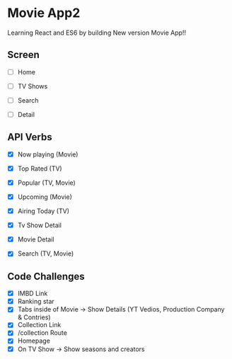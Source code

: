 # Movie App2

Learning React and ES6 by building New version Movie App!!

## Screen

- [ ] Home
- [ ] TV Shows
- [ ] Search
- [ ] Detail


## API Verbs

- [x] Now playing (Movie)
- [x] Top Rated (TV)
- [x] Popular (TV, Movie)
- [x] Upcoming (Movie)
- [x] Airing Today (TV)
- [x] Tv Show Detail
- [x] Movie Detail
- [x] Search (TV, Movie)


## Code Challenges

- [x] IMBD Link 
- [x] Ranking star
- [x] Tabs inside of Movie -> Show Details (YT Vedios, Production Company & Contries)
- [x] Collection Link
- [x] /collection Route
- [x] Homepage
- [x] On TV Show -> Show seasons and creators
